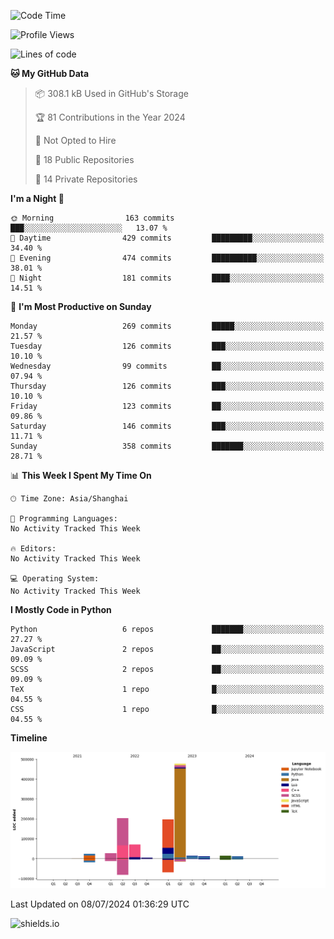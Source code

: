 <!--START_SECTION:waka-->
![Code Time](http://img.shields.io/badge/Code%20Time-427%20hrs%2041%20mins-blue)

![Profile Views](http://img.shields.io/badge/Profile%20Views-0-blue)

![Lines of code](https://img.shields.io/badge/From%20Hello%20World%20I%27ve%20Written-1.1%20million%20lines%20of%20code-blue)

**🐱 My GitHub Data** 

> 📦 308.1 kB Used in GitHub's Storage 
 > 
> 🏆 81 Contributions in the Year 2024
 > 
> 🚫 Not Opted to Hire
 > 
> 📜 18 Public Repositories 
 > 
> 🔑 14 Private Repositories 
 > 
**I'm a Night 🦉** 

```text
🌞 Morning                163 commits         ███░░░░░░░░░░░░░░░░░░░░░░   13.07 % 
🌆 Daytime                429 commits         █████████░░░░░░░░░░░░░░░░   34.40 % 
🌃 Evening                474 commits         ██████████░░░░░░░░░░░░░░░   38.01 % 
🌙 Night                  181 commits         ████░░░░░░░░░░░░░░░░░░░░░   14.51 % 
```
📅 **I'm Most Productive on Sunday** 

```text
Monday                   269 commits         █████░░░░░░░░░░░░░░░░░░░░   21.57 % 
Tuesday                  126 commits         ███░░░░░░░░░░░░░░░░░░░░░░   10.10 % 
Wednesday                99 commits          ██░░░░░░░░░░░░░░░░░░░░░░░   07.94 % 
Thursday                 126 commits         ███░░░░░░░░░░░░░░░░░░░░░░   10.10 % 
Friday                   123 commits         ██░░░░░░░░░░░░░░░░░░░░░░░   09.86 % 
Saturday                 146 commits         ███░░░░░░░░░░░░░░░░░░░░░░   11.71 % 
Sunday                   358 commits         ███████░░░░░░░░░░░░░░░░░░   28.71 % 
```


📊 **This Week I Spent My Time On** 

```text
🕑︎ Time Zone: Asia/Shanghai

💬 Programming Languages: 
No Activity Tracked This Week

🔥 Editors: 
No Activity Tracked This Week

💻 Operating System: 
No Activity Tracked This Week
```

**I Mostly Code in Python** 

```text
Python                   6 repos             ███████░░░░░░░░░░░░░░░░░░   27.27 % 
JavaScript               2 repos             ██░░░░░░░░░░░░░░░░░░░░░░░   09.09 % 
SCSS                     2 repos             ██░░░░░░░░░░░░░░░░░░░░░░░   09.09 % 
TeX                      1 repo              █░░░░░░░░░░░░░░░░░░░░░░░░   04.55 % 
CSS                      1 repo              █░░░░░░░░░░░░░░░░░░░░░░░░   04.55 % 
```



**Timeline**

![Lines of Code chart](https://raw.githubusercontent.com/kopp4/kopp4/main/assets/bar_graph.png)


 Last Updated on 08/07/2024 01:36:29 UTC
<!--END_SECTION:waka-->
![shields.io](https://img.shields.io/github/commit-activity/w/kopp4/kopp4?color=g&label=abusing%20bot&style=flat-square)
